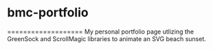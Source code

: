 # bmc-portfolio
===================
My personal portfolio page utlizing the GreenSock and ScrollMagic libraries to animate an SVG beach sunset.